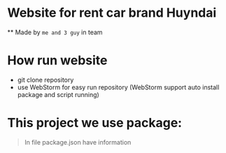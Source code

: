 # Website for rent car brand Huyndai
** Made by `me and 3 guy` in team 


# How run website
- git clone repository
- use WebStorm for easy run repository (WebStorm support auto install package and script running)


# This project we use package:
> In file package.json have information



